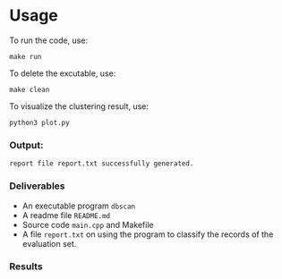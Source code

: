 # Usage

To run the code, use:

```
make run
```

To delete the excutable, use:

```
make clean
```

To visualize the clustering result, use:

```
python3 plot.py
```

### Output:

```
report file report.txt successfully generated.
```

### Deliverables

- An executable program `dbscan`
- A readme file `README.md`
- Source code `main.cpp` and Makefile
- A file `report.txt` on using the program to classify the records of the evaluation set.

### Results
